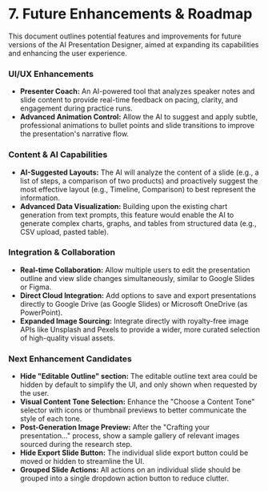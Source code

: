 # 7. Future Enhancements & Roadmap

This document outlines potential features and improvements for future versions of the AI Presentation Designer, aimed at expanding its capabilities and enhancing the user experience.

### UI/UX Enhancements

*   **Presenter Coach:** An AI-powered tool that analyzes speaker notes and slide content to provide real-time feedback on pacing, clarity, and engagement during practice runs.
*   **Advanced Animation Control:** Allow the AI to suggest and apply subtle, professional animations to bullet points and slide transitions to improve the presentation's narrative flow.

### Content & AI Capabilities

*   **AI-Suggested Layouts:** The AI will analyze the content of a slide (e.g., a list of steps, a comparison of two products) and proactively suggest the most effective layout (e.g., Timeline, Comparison) to best represent the information.
*   **Advanced Data Visualization:** Building upon the existing chart generation from text prompts, this feature would enable the AI to generate complex charts, graphs, and tables from structured data (e.g., CSV upload, pasted table).

### Integration & Collaboration

*   **Real-time Collaboration:** Allow multiple users to edit the presentation outline and view slide changes simultaneously, similar to Google Slides or Figma.
*   **Direct Cloud Integration:** Add options to save and export presentations directly to Google Drive (as Google Slides) or Microsoft OneDrive (as PowerPoint).
*   **Expanded Image Sourcing:** Integrate directly with royalty-free image APIs like Unsplash and Pexels to provide a wider, more curated selection of high-quality visual assets.

### Next Enhancement Candidates

*   **Hide "Editable Outline" section:** The editable outline text area could be hidden by default to simplify the UI, and only shown when requested by the user.
*   **Visual Content Tone Selection:** Enhance the "Choose a Content Tone" selector with icons or thumbnail previews to better communicate the style of each tone.
*   **Post-Generation Image Preview:** After the "Crafting your presentation..." process, show a sample gallery of relevant images sourced during the research step.
*   **Hide Export Slide Button:** The individual slide export button could be moved or hidden to streamline the UI.
*   **Grouped Slide Actions:** All actions on an individual slide should be grouped into a single dropdown action button to reduce clutter.